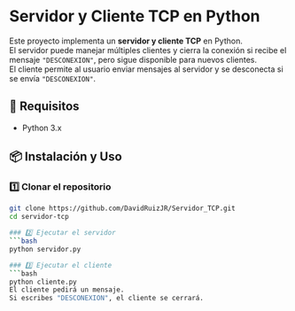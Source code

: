 # Servidor y Cliente TCP en Python

Este proyecto implementa un **servidor y cliente TCP** en Python.  
El servidor puede manejar múltiples clientes y cierra la conexión si recibe el mensaje `"DESCONEXION"`, pero sigue disponible para nuevos clientes.  
El cliente permite al usuario enviar mensajes al servidor y se desconecta si se envía `"DESCONEXION"`.

## 🚀 Requisitos
- Python 3.x

## 📦 Instalación y Uso

### 1️⃣ Clonar el repositorio
```bash
git clone https://github.com/DavidRuizJR/Servidor_TCP.git
cd servidor-tcp

### 2️⃣ Ejecutar el servidor
```bash
python servidor.py

### 3️⃣ Ejecutar el cliente
```bash
python cliente.py
El cliente pedirá un mensaje.
Si escribes "DESCONEXION", el cliente se cerrará.




